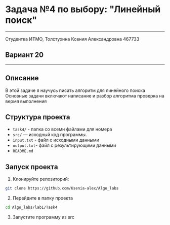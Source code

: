 # Задача №4 по выбору: "Линейный поиск"
___
Студентка ИТМО, Толстухина Ксения Александровна 467733
## Вариант 20 
___
## Описание
В этой задаче я научусь писать алгоритм для линейного поиска
Основные задачи включают написание и разбор алгоритма 
проверка на вермя выполнения

## Структура проекта
- `task4/` - папка со всеми файлами для номера
- `src/` — исходный код программы.
- `input.txt` - файл с исходными данными
- `output.txt`- файл с результирующими данными
- `README.md`


## Запуск проекта
1. Клонируйте репозиторий:
```bash
git clone https://github.com/Ksenia-alex/Algo_labs
```

2. Перейдите в папку проекта
```bash
cd Algo_labs/lab1/Task4
```

3. Запустите программу из src
